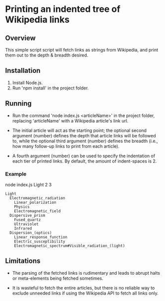 # Printing an indented tree of Wikipedia links

## Overview

This simple script script will fetch links as strings from Wikipedia, and print them out to the depth & breadth desired.

## Installation

1. Install Node.js.
2. Run 'npm install' in the project folder.

## Running

* Run the command 'node index.js &lt;articleName&gt;' in the project folder, replacing 'articleName' with a Wikipedia article's link url.

* The initial article will act as the starting point; the optional second argument (number) defines the depth that article links
will be followed to, while the optional third argument (number) defines the breadth (i.e., how many follow-up links to print from each article).

* A fourth argument (number) can be used to specify the indentation of each tier of printed links. By default, the amount of indent-spaces is 2.

### Example

node index.js Light 2 3
```
Light
  Electromagnetic_radiation
    Linear_polarization
    Physics
    Electromagnetic_field
  Dispersive_prism
    Fused_quartz
    Ultraviolet
    Infrared
  Dispersion_(optics)
    Linear_response_function
    Electric_susceptibility
    Electromagnetic_spectrum#Visible_radiation_(light)
```
## Limitations

* The parsing of the fetched links is rudimentary and leads to abrupt halts or meta-elements being fetched sometimes.

* It is wasteful to fetch the entire articles, but there is no reliable way to exclude unneeded links if using the Wikipedia API to fetch all links only.